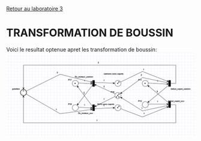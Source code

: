 [Retour au laboratoire 3](../TP3/)

# TRANSFORMATION DE BOUSSIN

Voici le resultat optenue apret les transformation de boussin:
![simulation](static/boussin.PNG)




